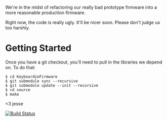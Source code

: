 We're in the midst of refactoring our really bad prototype firmware into a more reasonable production firmware.

Right now, the code is really ugly. It'll be nicer soon. Please don't judge us too harshly.


# Getting Started

Once you have a git checkout, you'll need to pull in the libraries we 
depend on. To do that:

```
$ cd KeyboardioFirmware
$ git submodule sync --recursive
$ git submodule update --init --recursive
$ cd source
$ make
```

<3 jesse

[![Build
Status](https://travis-ci.org/keyboardio/KeyboardioFirmware.svg?branch=master)](https://travis-ci.org/keyboardio/KeyboardioFirmware)